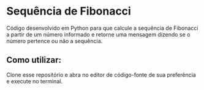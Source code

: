 # Sequência de Fibonacci

Código desenvolvido em Python para que calcule a sequência de Fibonacci a partir de um número informado e retorne uma mensagem dizendo se o número pertence ou não a sequência.
 
 ## Como utilizar:

 Clone esse repositório e abra no editor de código-fonte de sua preferência e execute no terminal. 
